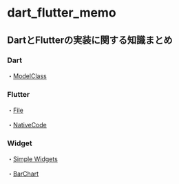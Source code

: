 # dart_flutter_memo

## DartとFlutterの実装に関する知識まとめ

### Dart

・[ModelClass](flutter/ModelClass.md)

### Flutter

・[File](flutter/File.md)

・[NativeCode](flutter/NativeCode.md)

### Widget

・[Simple Widgets](https://github.com/tomoya-hiraiwa/flutter_samples/tree/main/flutter_interface)

・[BarChart](flutter/BarChart.md)
